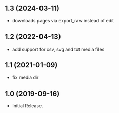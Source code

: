 ## 1.3 (2024-03-11)

  - downloads pages via export_raw instead of edit

## 1.2 (2022-04-13)

  - add support for csv, svg and txt media files

## 1.1 (2021-01-09)

  - fix media dir

## 1.0 (2019-09-16)

  - Initial Release.
